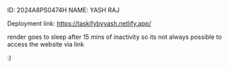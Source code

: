 ID: 2024A8PS0474H
NAME: YASH RAJ 

Deployment link: https://taskifybyyash.netlify.app/

render goes to sleep after 15 mins of inactivity so its not always possible to access the website via link


:)
